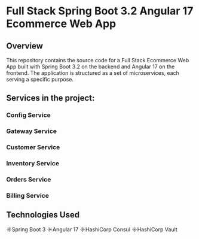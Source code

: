 # Full Stack Spring Boot 3.2 Angular 17 Ecommerce Web App

## Overview

This repository contains the source code for a Full Stack Ecommerce Web App built with Spring Boot 3.2 on the backend and Angular 17 on the frontend. The application is structured as a set of microservices, each serving a specific purpose.

## Services in the project:

### Config Service
### Gateway Service
### Customer Service
### Inventory Service
### Orders Service
### Billing Service

## Technologies Used
☼Spring Boot 3
☼Angular 17
☼HashiCorp Consul
☼HashiCorp Vault

